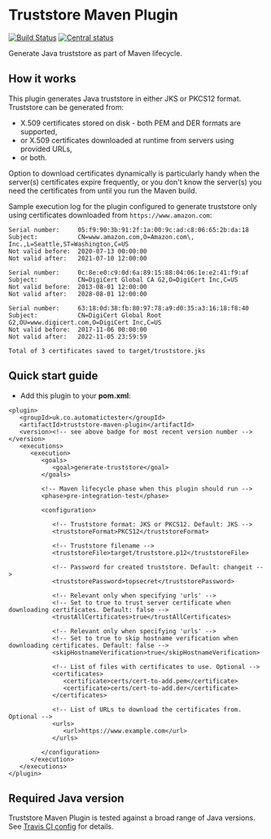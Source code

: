 # Truststore Maven Plugin

[![Build Status](https://travis-ci.com/automatictester/truststore-maven-plugin.svg?branch=master)](https://travis-ci.com/automatictester/truststore-maven-plugin)
[![Central status](https://maven-badges.herokuapp.com/maven-central/uk.co.automatictester/truststore-maven-plugin/badge.svg)](https://maven-badges.herokuapp.com/maven-central/uk.co.automatictester/truststore-maven-plugin)

Generate Java truststore as part of Maven lifecycle.

## How it works

This plugin generates Java truststore in either JKS or PKCS12 format. Truststore can be generated from:

- X.509 certificates stored on disk - both PEM and DER formats are supported,
- or X.509 certificates downloaded at runtime from servers using provided URLs,
- or both.

Option to download certificates dynamically is particularly handy when the server(s) certificates expire frequently, or
you don't know the server(s) you need the certificates from until you run the Maven build.

Sample execution log for the plugin configured to generate truststore only using certificates downloaded from
`https://www.amazon.com`:

```
Serial number:     05:f9:90:3b:91:2f:1a:00:9c:ad:c8:06:65:2b:da:18
Subject:           CN=www.amazon.com,O=Amazon.com\, Inc.,L=Seattle,ST=Washington,C=US
Not valid before:  2020-07-13 00:00:00
Not valid after:   2021-07-10 12:00:00

Serial number:     0c:8e:e0:c9:0d:6a:89:15:88:04:06:1e:e2:41:f9:af
Subject:           CN=DigiCert Global CA G2,O=DigiCert Inc,C=US
Not valid before:  2013-08-01 12:00:00
Not valid after:   2028-08-01 12:00:00

Serial number:     63:18:0d:38:fb:80:97:78:a9:d0:35:a3:16:18:f8:40
Subject:           CN=DigiCert Global Root G2,OU=www.digicert.com,O=DigiCert Inc,C=US
Not valid before:  2017-11-06 00:00:00
Not valid after:   2022-11-05 23:59:59

Total of 3 certificates saved to target/truststore.jks
```

## Quick start guide

- Add this plugin to your **pom.xml**:

```
<plugin>
   <groupId>uk.co.automatictester</groupId>
   <artifactId>truststore-maven-plugin</artifactId>
   <version><!-- see above badge for most recent version number --></version>
   <executions>
      <execution>
         <goals>
            <goal>generate-truststore</goal>
         </goals>
         
         <!-- Maven lifecycle phase when this plugin should run -->
         <phase>pre-integration-test</phase>
         
         <configuration>
            
            <!-- Truststore format: JKS or PKCS12. Default: JKS -->
            <truststoreFormat>PKCS12</truststoreFormat>
            
            <!-- Truststore filename -->
            <truststoreFile>target/truststore.p12</truststoreFile>
            
            <!-- Password for created truststore. Default: changeit -->
            <truststorePassword>topsecret</truststorePassword>
            
            <!-- Relevant only when specifying 'urls' -->
            <!-- Set to true to trust server certificate when downloading certificates. Default: false -->
            <trustAllCertificates>true</trustAllCertificates>
            
            <!-- Relevant only when specifying 'urls' -->
            <!-- Set to true to skip hostname verification when downloading certificates. Default: false -->
            <skipHostnameVerification>true</skipHostnameVerification>
            
            <!-- List of files with certificates to use. Optional -->
            <certificates>
               <certificate>certs/cert-to-add.pem</certificate>
               <certificate>certs/cert-to-add.der</certificate>
            </certificates>
            
            <!-- List of URLs to download the certificates from. Optional -->
            <urls>
               <url>https://www.example.com</url>
            </urls>
            
         </configuration>
      </execution>
   </executions>
</plugin>
```

## Required Java version

Truststore Maven Plugin is tested against a broad range of Java versions.
See [Travis CI config](https://github.com/automatictester/truststore-maven-plugin/blob/master/.travis.yml) for details.
